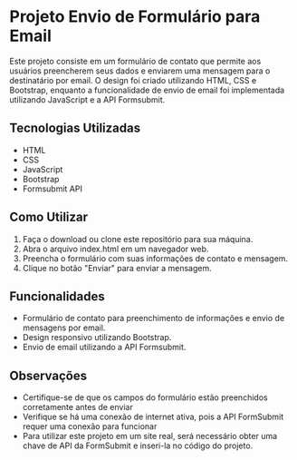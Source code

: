 # Projeto Envio de Formulário para Email

Este projeto consiste em um formulário de contato que permite aos usuários preencherem seus dados e enviarem uma mensagem para o destinatário por email. O design foi criado utilizando HTML, CSS e Bootstrap, enquanto a funcionalidade de envio de email foi implementada utilizando JavaScript e a API Formsubmit.

## Tecnologias Utilizadas

- HTML
- CSS
- JavaScript
- Bootstrap
- Formsubmit API

## Como Utilizar

1. Faça o download ou clone este repositório para sua máquina.
2. Abra o arquivo index.html em um navegador web.
3. Preencha o formulário com suas informações de contato e mensagem.
4. Clique no botão "Enviar" para enviar a mensagem.

## Funcionalidades

- Formulário de contato para preenchimento de informações e envio de mensagens por email.
- Design responsivo utilizando Bootstrap.
- Envio de email utilizando a API Formsubmit.

## Observações
- Certifique-se de que os campos do formulário estão preenchidos corretamente antes de enviar
- Verifique se há uma conexão de internet ativa, pois a API FormSubmit requer uma conexão para funcionar
- Para utilizar este projeto em um site real, será necessário obter uma chave de API da FormSubmit e inseri-la no código do projeto.

